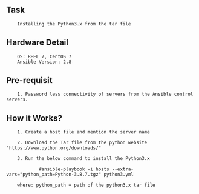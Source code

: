 Task
-----
        Installing the Python3.x from the tar file

Hardware Detail
---------------
        OS: RHEL 7, CentOS 7
        Ansible Version: 2.8 

Pre-requisit
------------
        1. Password less connectivity of servers from the Ansible control servers.

How it Works?
-------------
        1. Create a host file and mention the server name

        2. Download the Tar file from the python website "https://www.python.org/downloads/"

        3. Run the below command to install the Python3.x

                #ansible-playbook -i hosts --extra-vars="python_path=Python-3.8.7.tgz" python3.yml

        where: python_path = path of the python3.x tar file

